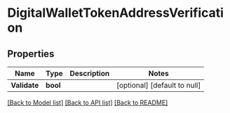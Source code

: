 # DigitalWalletTokenAddressVerification

## Properties
Name | Type | Description | Notes
------------ | ------------- | ------------- | -------------
**Validate** | **bool** |  | [optional] [default to null]

[[Back to Model list]](../README.md#documentation-for-models) [[Back to API list]](../README.md#documentation-for-api-endpoints) [[Back to README]](../README.md)


